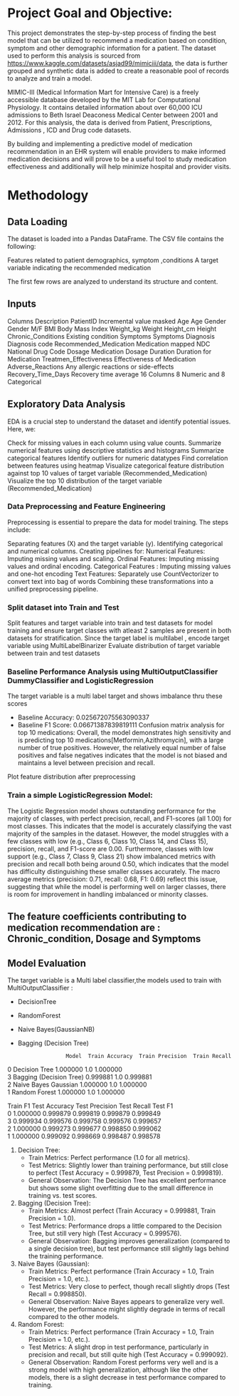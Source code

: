 # Project Goal and Objective:
This project demonstrates the step-by-step process of finding the best model that can be utilized to recommend a medication based on condition, symptom and other demographic 
information for a patient. The dataset used to perform this analysis is sourced from https://www.kaggle.com/datasets/asjad99/mimiciii/data, the data is further grouped and synthetic data is added to create a reasonable pool of records to analyze and train a model.

MIMIC-III (Medical Information Mart for Intensive Care) is a freely accessible database developed by the MIT Lab for Computational Physiology. It contains detailed information about over 60,000 ICU admissions to Beth Israel Deaconess Medical Center between 2001 and 2012. For this analysis, the data is derived from Patient, Prescriptions, Admissions , ICD and Drug code datasets.

By building and implementing  a predictive model of medication recommendation in an EHR system will enable providers to make informed medication decisions and
will prove to be a useful tool to study medication effectiveness and additionally will help minimize hospital and provider visits.

# Methodology
## Data Loading
The dataset is loaded into a Pandas DataFrame. The CSV file contains the following:

 Features related to patient demographics, symptom ,conditions
 A target variable indicating the recommended medication
 
 The first few rows are analyzed to understand its structure and content.
## Inputs

Columns	                  Description
PatientID	                Incremental value masked
Age	                      Age
Gender	                  Gender M/F
BMI	                      Body Mass Index
Weight_kg	                Weight
Height_cm	                Height
Chronic_Conditions	      Existing condition
Symptoms	                Symptoms
Diagnosis	                Diagnosis code
Recommended_Medication	  Medication mapped
NDC	                      National Drug Code
Dosage	                  Medication Dosage
Duration	                Duration for Medication
Treatmen_Effectiveness	  Effectiveness of Medication
Adverse_Reactions	        Any allergic reactions or side-effects
Recovery_Time_Days	      Recovery time average
16 Columns 8 Numeric and 8 Categorical

## Exploratory Data Analysis

EDA is a crucial step to understand the dataset and identify potential issues. Here, we:

  Check for missing values in each column using value counts.
  Summarize numerical features using descriptive statistics and histograms
  Summarize categorical features 
  Identify outliers for numeric datatypes
  Find correlation between features using heatmap
  Visualize categorical feature distribution against top 10 values of target variable (Recommended_Medication)
  Visualize the top 10 distribution of the target variable (Recommended_Medication)
  
### Data Preprocessing and Feature Engineering

Preprocessing is essential to prepare the data for model training. The steps include:

  Separating features (X) and the target variable (y).
  Identifying categorical and numerical columns.
  Creating pipelines for:
    Numerical Features: Imputing missing values and scaling.
    Ordinal Features: Imputing missing values and ordinal encoding.
    Categorical Features : Imputing missing values and one-hot encoding
    Text Features: Separately use CountVectorizer to convert text into bag of words
    Combining these transformations into a unified preprocessing pipeline.
    
### Split dataset into Train and Test

Split features and target variable into train and test datasets for model training and ensure target classes with atleast 2 samples are present in both datasets for stratification.
Since the target label is multilabel , encode target variable using MultiLabelBinarizer
Evaluate distribution of target variable between train and test datasets

### Baseline Performance Analysis using MultiOutputClassifier DummyClassifier and LogisticRegression
The target variable is a multi label target and shows imbalance thru these scores

- Baseline Accuracy: 0.025672075563090337
- Baseline F1 Score: 0.06671387839819111
  Confusion matrix analysis for top 10 medications:
Overall, the model demonstrates high sensitivity and is predicting top 10 medications[Metformin,Azithromycin], with a large number of true positives. However, the relatively equal number of false positives and false negatives indicates that the model is not biased and maintains a level between precision and recall. 

Plot feature distribution after preprocessing

### Train a simple LogisticRegression Model:

The Logistic Regression model shows outstanding performance for the majority of classes, with perfect precision, recall, and F1-scores (all 1.00) for most classes. This indicates that the model is accurately classifying the vast majority of the samples in the dataset. 
However, the model struggles with a few classes with low (e.g., Class 6, Class 10, Class 14, and Class 15), precision, recall, and F1-score are 0.00. Furthermore, classes with low support (e.g., Class 7, Class 9, Class 21) show imbalanced metrics with precision and recall both being around 0.50, which indicates that the model has difficulty distinguishing these smaller classes accurately. The macro average metrics (precision: 0.71, recall: 0.68, F1: 0.69) reflect this issue, suggesting that while the model is performing well on larger classes, there is room for improvement in handling imbalanced or minority classes.
## The feature coefficients contributing to medication recommendation are : Chronic_condition, Dosage and Symptoms


## Model Evaluation

The target variable is a Multi label classifier,the models used to train  with MultiOutputClassifier : 
* DecisionTree
* RandomForest 
* Naive Bayes(GaussianNB) 
* Bagging (Decision Tree)

                     Model  Train Accuracy  Train Precision  Train Recall  
0            Decision Tree        1.000000              1.0      1.000000   
3  Bagging (Decision Tree)        0.999881              1.0      0.999881   
2     Naive Bayes Gaussian        1.000000              1.0      1.000000   
1            Random Forest        1.000000              1.0      1.000000   

  Train F1  Test Accuracy  Test Precision  Test Recall   Test F1  
0  1.000000       0.999879        0.999819     0.999879  0.999849  
3  0.999934       0.999576        0.999758     0.999576  0.999657  
2  1.000000       0.999273        0.999677     0.998850  0.999062  
1  1.000000       0.999092        0.998669     0.998487  0.998578  

1. Decision Tree:
    * Train Metrics: Perfect performance (1.0 for all metrics).
    * Test Metrics: Slightly lower than training performance, but still close to perfect (Test Accuracy = 0.999879, Test Precision = 0.999819).
    * General Observation: The Decision Tree has excellent performance but shows some slight overfitting due to the small difference in training vs. test scores.
2. Bagging (Decision Tree):
    *  Train Metrics: Almost perfect (Train Accuracy = 0.999881, Train Precision = 1.0).
    * Test Metrics: Performance drops a little compared to the Decision Tree, but still very high (Test Accuracy = 0.999576).
    *  General Observation: Bagging improves generalization (compared to a single decision tree), but test performance still slightly lags behind the training performance.
3. Naive Bayes (Gaussian):
    *  Train Metrics: Perfect performance (Train Accuracy = 1.0, Train Precision = 1.0, etc.).
    *  Test Metrics: Very close to perfect, though recall slightly drops (Test Recall = 0.998850).
    *  General Observation: Naive Bayes appears to generalize very well. However, the performance might slightly degrade in terms of recall compared to the other models.
4. Random Forest:
    * Train Metrics: Perfect performance (Train Accuracy = 1.0, Train Precision = 1.0, etc.).
    * Test Metrics: A slight drop in test performance, particularly in precision and recall, but still quite high (Test Accuracy = 0.999092).
    * General Observation: Random Forest performs very well and is a strong model with high generalization, although like the other models, there is a slight decrease in test performance compared to training.

 
